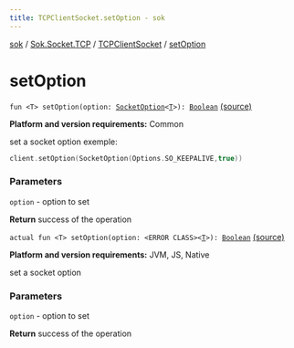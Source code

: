 ```yaml
---
title: TCPClientSocket.setOption - sok
---
```


[sok](../../index.html) / [Sok.Socket.TCP](../index.html) / [TCPClientSocket](index.html) / [setOption](./set-option.html)

# setOption

`fun <T> setOption(option: `[`SocketOption`](../../-sok.-socket.-options/-socket-option/index.html)`<`[`T`](set-option.html#T)`>): `[`Boolean`](https://kotlinlang.org/api/latest/jvm/stdlib/kotlin/-boolean/index.html) [(source)](https://github.com/SeekDaSky/Sok/tree/master/common/sok-common/src/Sok/Socket/TCP/TCPClientSocket.kt#L110)

**Platform and version requirements:** Common

set a socket option
exemple:

``` kotlin
client.setOption(SocketOption(Options.SO_KEEPALIVE,true))
```

### Parameters

`option` - option to set

**Return**
success of the operation

`actual fun <T> setOption(option: <ERROR CLASS><`[`T`](set-option.html#T)`>): `[`Boolean`](https://kotlinlang.org/api/latest/jvm/stdlib/kotlin/-boolean/index.html) [(source)](https://github.com/SeekDaSky/Sok/tree/master/jvm/sok-jvm/src/Sok/Socket/TCP/TCPClientSocket.kt#L352)

**Platform and version requirements:** JVM, JS, Native

set a socket option

### Parameters

`option` - option to set

**Return**
success of the operation

